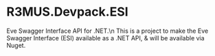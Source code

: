 # R3MUS.Devpack.ESI
Eve Swagger Interface API for .NET.\n
This is a project to make the Eve Swagger Interface (ESI) available as a .NET API, & will be available via Nuget.
